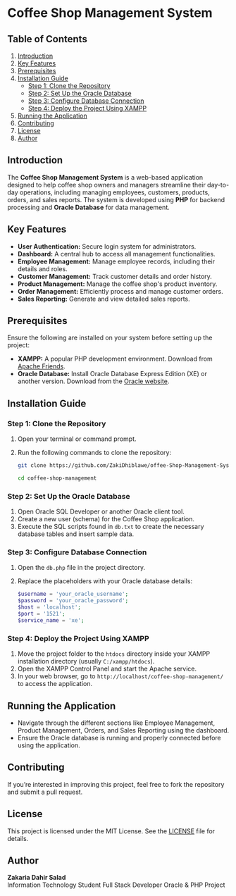 # Coffee Shop Management System


## Table of Contents
1. [Introduction](#introduction)
2. [Key Features](#key-features)
3. [Prerequisites](#prerequisites)
4. [Installation Guide](#installation-guide)
   - [Step 1: Clone the Repository](#step-1-clone-the-repository)
   - [Step 2: Set Up the Oracle Database](#step-2-set-up-the-oracle-database)
   - [Step 3: Configure Database Connection](#step-3-configure-database-connection)
   - [Step 4: Deploy the Project Using XAMPP](#step-4-deploy-the-project-using-xampp)
5. [Running the Application](#running-the-application)
6. [Contributing](#contributing)
7. [License](#license)
8. [Author](#author)

## Introduction
The **Coffee Shop Management System** is a web-based application designed to help coffee shop owners and managers streamline their day-to-day operations, including managing employees, customers, products, orders, and sales reports. The system is developed using **PHP** for backend processing and **Oracle Database** for data management.

## Key Features
- **User Authentication:** Secure login system for administrators.
- **Dashboard:** A central hub to access all management functionalities.
- **Employee Management:** Manage employee records, including their details and roles.
- **Customer Management:** Track customer details and order history.
- **Product Management:** Manage the coffee shop's product inventory.
- **Order Management:** Efficiently process and manage customer orders.
- **Sales Reporting:** Generate and view detailed sales reports.

## Prerequisites
Ensure the following are installed on your system before setting up the project:
- **XAMPP:** A popular PHP development environment. Download from [Apache Friends](https://www.apachefriends.org/index.html).
- **Oracle Database:** Install Oracle Database Express Edition (XE) or another version. Download from the [Oracle website](https://www.oracle.com/database/technologies/appdev/xe.html).

## Installation Guide

### Step 1: Clone the Repository
1. Open your terminal or command prompt.
2. Run the following commands to clone the repository:
   ```bash
   git clone https://github.com/ZakiDhiblawe/offee-Shop-Management-System.git
   ```

   ```bash
   cd coffee-shop-management
   ```

### Step 2: Set Up the Oracle Database
1. Open Oracle SQL Developer or another Oracle client tool.
2. Create a new user (schema) for the Coffee Shop application.
3. Execute the SQL scripts found in `db.txt` to create the necessary database tables and insert sample data.

### Step 3: Configure Database Connection
1. Open the `db.php` file in the project directory.
2. Replace the placeholders with your Oracle database details:

   ```php
   $username = 'your_oracle_username';
   $password = 'your_oracle_password';
   $host = 'localhost';
   $port = '1521';
   $service_name = 'xe';
   ```

### Step 4: Deploy the Project Using XAMPP
1. Move the project folder to the `htdocs` directory inside your XAMPP installation directory (usually `C:/xampp/htdocs`).
2. Open the XAMPP Control Panel and start the Apache service.
3. In your web browser, go to `http://localhost/coffee-shop-management/` to access the application.

## Running the Application
- Navigate through the different sections like Employee Management, Product Management, Orders, and Sales Reporting using the dashboard.
- Ensure the Oracle database is running and properly connected before using the application.

## Contributing
If you’re interested in improving this project, feel free to fork the repository and submit a pull request.

## License
This project is licensed under the MIT License. See the [LICENSE](LICENSE) file for details.

## Author
**Zakaria Dahir Salad**  
Information Technology Student
Full Stack Developer
Oracle & PHP Project

